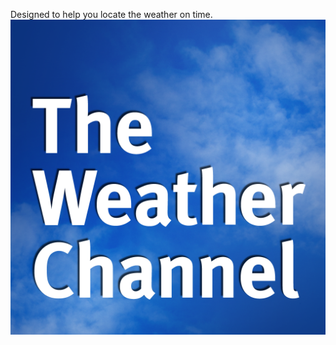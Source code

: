 Designed to help you locate the weather on time.
![alt tag](https://github.com/Amelen0/WeatherScript/blob/master/images/mzl.xcxvyupx.png )
